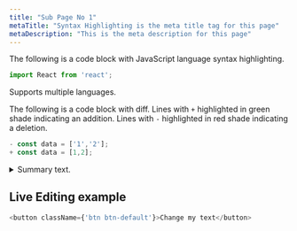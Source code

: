 ```yaml
---
title: "Sub Page No 1"
metaTitle: "Syntax Highlighting is the meta title tag for this page"
metaDescription: "This is the meta description for this page"
---
```


The following is a code block with JavaScript language syntax highlighting.

```javascript
import React from 'react';
```

Supports multiple languages.

The following is a code block with diff. Lines with `+` highlighted in green shade indicating an addition. Lines with `-` highlighted in red shade indicating a deletion.

```javascript
- const data = ['1','2'];
+ const data = [1,2];
```

<details>
<summary>Summary text.</summary>
<code style="white-space:nowrap;">Hello World, how is it going?</code>
</details>

## Live Editing example

```javascript react-live=true
<button className={'btn btn-default'}>Change my text</button>
```

